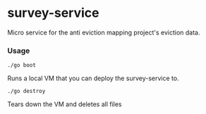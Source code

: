 survey-service
================

Micro service for the anti eviction mapping project's eviction data.

### Usage

```
./go boot
```
Runs a local VM that you can deploy the survey-service to.

```
./go destroy
```
Tears down the VM and deletes all files
